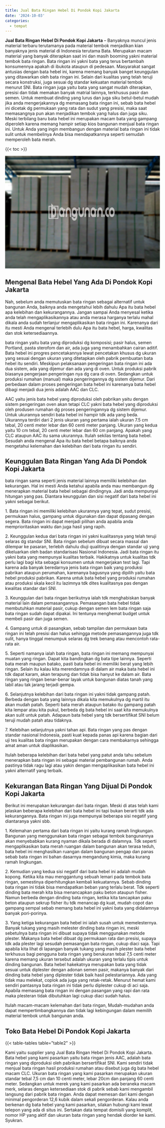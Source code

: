 ```yaml
---
title: Jual Bata Ringan Hebel Di Pondok Kopi Jakarta
date: '2024-10-03'
categories:
  - tempat
---
```


**Jual Bata Ringan Hebel Di Pondok Kopi Jakarta** – Banyaknya muncul jenis material terbaru terutamanya pada material tembok menjadikan kian banyaknya jenis material di Indonesia terutama Bata. Merupakan macam material yang banyak diterapkan saat ini dan masih booming yakni material tembok bata ringan. Bata ringan ini yakni bata yang terus bertambah konsumennya apakah di ibukota ataupun di pedesaan. Masyarakat sangat antusias dengan bata hebel ini, karena memang banyak banget keunggulan yang ditawarkan oleh bata ringan ini. Selain dari kualitas yang telah teruji secara konstruksi, juga sesuai dg standar kekuatan material tembok menurut SNI. Bata ringan juga yaitu bata yang sangat mudah diterapkan, presisi dan tidak memakan banyak matrial lainnya, terkhusus pasir dan semen. Untuk membuat dinding yang lurus dan juga siku betul-betul mudah jika anda mengerjakannya dg memasang bata ringan ini, sebab bata hebel ini dicetak dg permukaan yang rata dan sudut yang presisi, maka saat memasangnya pun akan menjadikan tembok yang halus dan juga siku. Meski terbilang baru bata hebel ini merupakan macam bata yang gampang diperoleh karena memang hampir setiap kios bangunan menjual bata ringan ini. Untuk Anda yang ingin membangun dengan material bata ringan ini tidak sulit untuk membelinya Anda bisa mendapatkannya seperti semudah memperoleh bata merah.

{{< toc >}}

![Jual Bata Ringan Hebel Di Pondok Kopi Jakarta](/images/jual-hebel-murah-18.png)

## Mengenal Bata Hebel Yang Ada Di Pondok Kopi Jakarta

Nah, sebelum anda memutuskan bata ringan sebagai alternatif untuk bangunan Anda, baiknya anda mengetahui lebih dahulu Apa itu bata hebel apa kelebihan dan kekurangannya. Jangan sampai Anda menyesal ketika anda telah mengaplikasikannya atau anda merasa harganya terlalu mahal dikala anda sudah terlanjur mengaplikasikan bata ringan ini. Karenanya dari itu mesti Anda mengenal terlebih dulu Apa itu bata hebel, harga, kwalitas dan stok ketersediaannya.

bata ringan yaitu bata yang diproduksi dg komposisi; pasir halus, semen Portland, pasta sterofom dan air, ada juga yang menambahkan cairan aditif. Bata hebel ini progres pencetakannya lewat pencetakan khusus dg ukuran yang sesuai dengan ukuran yang ditetapkan oleh pabrik pembuatan bata hebel itu sendiri. Meskipun pelaksanaan pengeringan bata ringan ini ada dua sistem, ada yang dijemur dan ada yang di oven. Untuk produksi pabrik biasanya pengerjaan pengeringan nya dg cara di oven. Sedangkan untuk produksi rumahan (manual) maka pengeringannya dg sistem dijemur. Dari perbedaan dalam proses pengeringan bata hebel ini karenanya bata hebel dibagi menjadi dua jenis adalah AAC dan CLC.

AAC yaitu jenis bata hebel yang diproduksi oleh pabrikan yaitu dengan sistem pengeringan oven akan tetapi CLC yakni bata hebel yang diproduksi oleh produsen rumahan dg proses pengeringannya dg sistem dijemur. Untuk ukurannya sendiri bata hebel ini hampir tdk ada yang beda. Ukurannya terdiri dari 2 jenis ukuran yang pertama ialah ukuran 7.5 cm tebal, 20 centi meter lebar dan 60 centi meter panjang. Ukuran yang kedua yaitu 10 cm tebal, 20 centi meter lebar dan 60 cm panjang. Apakah yang CLC ataupun AAC itu sama ukurannya. Itulah sekilas tentang bata hebel. Sesudah anda mengenal Apa itu bata hebel betapa baiknya anda mengetahui kelemahan dan kelebihan dari bata ringan itu sendiri.

## Keunggulan Bata Ringan Yang Ada Di Pondok Kopi Jakarta

bata ringan sama seperti jenis material lainnya memiliki kelebihan dan kekurangan. Hal ini mesti Anda ketahui apabila anda mau membangun dg menerapkan material bata hebel sebagai dindingnya. Jadi anda mempunyai hitungan yang pas. Diantara keunggulan dan sisi negatif dari bata hebel ini yakni sebagai berikut.

1\. Bata ringan ini memiliki kelebihan ukurannya yang tepat, sudut presisi, permukaan halus, gampang untuk digunakan dan dapat dipasang dengan segera. Bata ringan ini dapat menjadi pilihan anda apabila anda memprioritaskan waktu dan juga hasil yang rapih.

2\. Keunggulan kedua dari bata ringan ini yakni kualitasnya yang telah teruji selaras dg standar SNI. Bata ringan sebelum dibuat secara massal dan dilempar ke pasaran, terlebih dahulu diuji qualitinya dengan standar uji yang dikeluarkan oleh badan standarisasi Nasional Indonesia. Jadi bata ringan itu yakni bata yang mempunyai kualitas terbaik. Hakikatnya untuk kualitas tdk perlu lagi bagi kita sebagai konsumen untuk mengerjakan test lagi. Tapi karena ada banyak beredarnya jenis bata ringan baik yang produksi pabrikan ataupun perumahan, karenanya bagusnya yang dipilih yaitu bata hebel produksi pabrikan. Karena untuk bata hebel yang produksi rumahan atau produksi skala kecil itu lazimnya tdk dites kualitasnya pas dengan kwalitas standar dari SNI.

3\. Keunggulan dari bata ringan berikutnya ialah tdk menghabiskan banyak material lain dalam pemasangannya. Pemasangan bata hebel tidak membutuhkan material pasir, cukup dengan semen lem bata ringan saja bata ringan sudah dapat dipakai. Ini tentunya menghemat budget untuk membeli pasir dan juga semen.

4\. Gampang untuk di pasangkan, sebab tampilan dan permukaan bata ringan ini telah presisi dan halus sehingga metode pemasangannya juga tdk sulit, hanya tinggal menumpuk selaras dg trek benang atau mencontoh rata-rata air.

5\. Seperti namanya ialah bata ringan, bata ringan ini memang mempunyai muatan yang ringan. Dapat kita bandingkan dg bata tipe lainnya. Seperti bata merah maupun batako, pasti bata hebel ini memiliki berat yang lebih ringan. Selain itu kalau kita merendamnya di dalam air maka bata hebel ini tdk dapat karam, akan terapung dan tidak bisa hanyut ke dalam air. Bata ringan yang ringan benar-benar layak untuk bangunan diatas tanah yang labil atau tak jarang terjadi gempa.

6\. Selanjutnya kelebihan dari bata ringan ini yakni tidak gampang patah. Berbeda dengan bata yang lainnya dikala kita memukulnya dg martil itu akan mudah patah. Seperti bata merah ataupun batako itu gampang patah kita lempar atau kita pukul, berbeda dg bata hebel ini saat kita memukulnya akan sulit untuk patah. Adapaun bata hebel yang tdk bersertifikat SNI belum teruji mudah patah atau tidaknya.

7\. Kelebihan selanjutnya yakni tahan api. Bata ringan yang pas dengan standar nasional Indonesia, pasti kuat kepada panas api karena bagian dari uji tes kualitas bata ringan merupakan dengan cara membakarnya sehingga amat aman untuk diaplikasikan.

Itulah beberapa kelebihan dari bata hebel yang patut anda tahu sebelum menerapkan bata ringan ini sebagai material pembangunan rumah. Anda pastinya tidak ragu lagi atau yakin dengan mengaplikasikan bata hebel ini yakni alternatif yang terbaik.

## Kekurangan Bata Ringan Yang Dijual Di Pondok Kopi Jakarta

Berikut ini merupakan kekurangan dari bata ringan. Meski di atas telah kami jelaskan beberapa kelebihan dari bata hebel ini tapi bukan berarti tdk ada kekurangannya. Bata ringan ini juga mempunyai beberapa sisi negatif yang diantaranya yakni sbb.

1\. Kelemahan pertama dari bata ringan ini yaitu kurang ramah lingkungan. Bangunan yang menggunakan bata ringan sebagai tembok bangunannya akan menyebabkan kurang nyaman dikala berada di dalamnya. Tdk seperti mengaplikasikan bata merah ruangan dalam bangunan akan terasa teduh, bata hebel ini menghasilkan ruangan dalam bangunan pengap dan panas sebab bata ringan ini bahan dasarnya mengandung kimia, maka kurang ramah lingkungan.

2\. Kemudian yang kedua sisi negatif dari bata hebel ini adalah mudah kopong. Ketika kita mau menggantung sebuah lemari pada tembok bata ringan, semestinya diperhitungkan kembali kekuatannya. Sebab dinding bata ringan ini tidak bisa mendapatkan beban yang terlalu berat. Tdk seperti dinding bata merah kita bisa menancapkan paku beton ataupun fisher. Namun berbeda dengan dinding bata ringan, ketika kita tancapkan paku beton ataupun sekrup fisher itu tdk menancap dg kuat, mudah copot dan gampang sempal sebab memang bata hebel ini yakni bata yang didalamnya banyak pori-porinya.

3\. Yang ketiga kekurangan bata hebel ini ialah susah untuk memelesternya. Banyak tukang yang masih melester dinding bata ringan ini, meski sebetulnya bata ringan ini dibuat supaya tidak menggunakan metode plester. Makanya bata hebel dibuat dg permukaan rata dan presisi, supaya tdk ada plester lagi sesudah pemasangan bata ringan, cukup diaci saja. Tapi apabila kita lihat di lapangan banyak tukang yang masih plester bata hebel terkhusus bagi pengguna bata ringan yang berukuran tebal 7,5 centi meter karena memang ukuran tersebut adalah ukuran yang terlalu tipis untuk dinding bangunan. Bata hebel hakekatnya merupakan bata yang tidak sesuai untuk diplester dengan adonan semen pasir, makanya banyak dari dinding bata hebel yang diplester tidak baik hasil pelestariannya. Ada yang tidak mau melekat, coplok ada juga yang retak-retak. Menurut hemat kami sendiri pantasnya bata ringan ini tidak perlu diplester cukup di aci saja. Apabila memasang bata ringan ini dengan pasangan yang rapi dan rata maka plesteran tidak dibutuhkan lagi cukup diaci sudah halus.

Itulah macam-macam kelemahan dari bata ringan, Mudah-mudahan anda dapat mempertimbangkannya dan tidak lagi kebingungan dalam memilih material tembok untuk bangunan anda.

## Toko Bata Hebel Di Pondok Kopi Jakarta

{{< table-tables table="table2" >}}

Kami yaitu supplier yang Jual Bata Ringan Hebel Di Pondok Kopi Jakarta. Bata hebel yang kami pasarkan yaitu bata ringan jenis AAC, adalah bata ringan yang diproduksi oleh pabrikan bersertifikat SNI. Kami sendiri tidak menjual bata ringan hasil produksi rumahan atau disebut juga dg bata hebel macam CLC. Ukuran bata ringan yang kami pasarkan merupakan ukuran standar tebal 7,5 cm dan 10 centi meter, lebar 20cm dan panjang 60 centi meter. Sedangkan untuk merek yang kami pasarkan ada beraneka macam merk, selaras dengan ketersediaan stok di pabrik sebab kami mengambil langsung dari pabrik bata ringan. Anda dapat memesan dari kami dengan minimal pengorderan 12,6 kubik dalam sekali pengorderan. Kalau anda berkenan dg bata hebel yang kami pasarkan, silakan hubungi kami lewat telepon yang ada di situs ini. Sertakan data tempat domisili yang komplit, nomor HP yang aktif dan ukuran bata ringan yang hendak diorder ke kami. Syukran.
